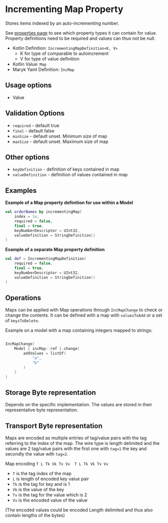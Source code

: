 # Incrementing Map Property
Stores items indexed by an auto-incrementing number.

See [properties page](../README.md) to see which property types it can contain for value. 
Property definitions need to be required and values can thus not be null.

- Kotlin Definition: `IncrementingMapDefinition<K, V>` 
    - K for type of comparable to autoincrement
    - V for type of value definition
- Kotlin Value: `Map`
- Maryk Yaml Definition: `IncMap`

## Usage options
- Value

## Validation Options
- `required` - default true
- `final` - default false
- `minSize` - default unset. Minimum size of map
- `maxSize` - default unset. Maximum size of map

## Other options
- `keyDefinition` - definition of keys contained in map
- `valueDefinition` - definition of values contained in map

## Examples

**Example of a Map property definition for use within a Model**
```kotlin
val orderNames by incrementingMap(
    index = 1u,
    required = false,
    final = true,
    keyNumberDescriptor = UInt32,
    valueDefinition = StringDefinition()
)
```

**Example of a separate Map property definition**
```kotlin
val def = IncrementingMapDefinition(
    required = false,
    final = true,
    keyNumberDescriptor = UInt32,
    valueDefinition = StringDefinition()
)
```

## Operations
Maps can be applied with Map operations through `IncMapChange` to check
or change the contents. It can be defined with a map with `valuesToAdd` or a set of 
`keysToDelete`.

Example on a model with a map containing integers mapped to strings:
```kotlin

IncMapChange(
    Model { incMap::ref }.change(
        addValues = listOf(
            "a",
            "b"
        )
    )
)
```

## Storage Byte representation
Depends on the specific implementation. The values are stored in their representative byte 
representation.

## Transport Byte representation
Maps are encoded as multiple entries of tag/value pairs with the tag referring to the index
of the map. The wire type is length delimited and the values are 2 tag/value pairs with the
first one with `tag=1` the key and secondly the value with `tag=2`.

Map encoding
``` T L Tk Vk Tv Vv  T L Tk Vk Tv Vv ```

- `T` is the tag index of the map
- `L` is length of encoded key value pair
- `Tk` is the tag for key and is 1
- `Vk` is the value of the key
- `Tv` is the tag for the value which is 2
- `Vv` is the encoded value of the value

(The encoded values could be encoded Length delimited and thus also contain lengths of the bytes)
